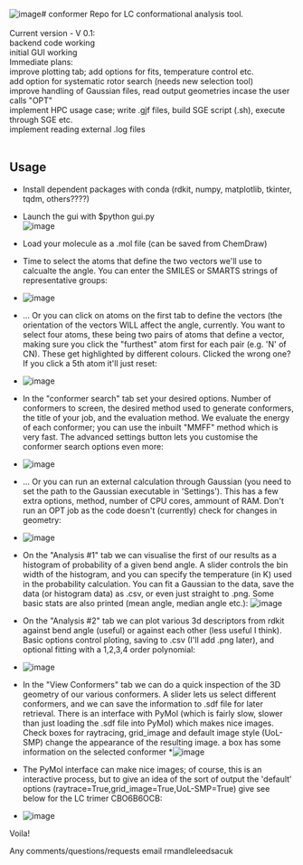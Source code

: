 ![image](https://github.com/RichardMandle/conformer/assets/101199234/f3f93b59-ba1c-43b6-9bca-8e42b25973c3)# conformer
Repo for LC conformational analysis tool.
<br><br>
Current version - V 0.1:<br> backend code working <br> initial GUI working<br>
Immediate plans:<br>improve plotting tab; add options for fits, temperature control etc.<br> add option for systematic rotor search (needs new selection tool)
<br> improve handling of Gaussian files, read output geometries incase the user calls "OPT"
<br> implement HPC usage case; write .gjf files, build SGE script (.sh), execute through SGE etc.
<br> implement reading external .log files
<br><br>
## Usage
* Install dependent packages with conda (rdkit, numpy, matplotlib, tkinter, tqdm, others????) <br>
* Launch the gui with $python gui.py <br>
![image](https://github.com/RichardMandle/conformer/assets/101199234/60019c39-1fda-4d30-9aca-585cdaa89a9e)
* Load your molecule as a .mol file (can be saved from ChemDraw) <br>
* Time to select the atoms that define the two vectors we'll use to calcualte the angle. You can enter the SMILES or SMARTS strings of representative groups:<br>
* ![image](https://github.com/RichardMandle/conformer/assets/101199234/78074ac2-32fc-4a0d-97dc-b3b650078dc8)

* ... Or you can click on atoms on the first tab to define the vectors (the orientation of the vectors WILL affect the angle, currently. You want to select four atoms, these being two pairs of atoms that define a vector, making sure you click the "furthest" atom first for each pair (e.g. 'N' of CN). These get highlighted by different colours. Clicked the wrong one? If you click a 5th atom it'll just reset:
* ![image](https://github.com/RichardMandle/conformer/assets/101199234/ec2a0521-ae0f-42fa-812c-7c4d49b20e80)
* In the "conformer search" tab set your desired options. Number of conformers to screen, the desired method used to generate conformers, the title of your job, and the evaluation method. We evaluate the energy of each conformer; you can use the inbuilt "MMFF" method which is very fast. The advanced settings button lets you customise the conformer search options even more:
* ![image](https://github.com/RichardMandle/conformer/assets/101199234/269a83f8-c337-489d-832b-901f3a162854)
* ... Or you can run an external calculation through Gaussian (you need to set the path to the Gaussian executable in 'Settings'). This has a few extra options, method, number of CPU cores, ammount of RAM. Don't run an OPT job as the code doesn't (currently) check for changes in geometry:
* ![image](https://github.com/RichardMandle/conformer/assets/101199234/7874985f-c73e-4313-816b-629c05f9cfa7)
* On the "Analysis #1" tab we can visualise the first of our results as a histogram of probability of a given bend angle. A slider controls the bin width of the histogram, and you can specify the temperature (in K) used in the probability calculation. You can fit a Gaussian to the data, save the data (or histogram data) as .csv, or even just straight to .png. Some basic stats are also printed (mean angle, median angle etc.):
![image](https://github.com/RichardMandle/conformer/assets/101199234/6039b39b-a79a-47e3-87b5-0ed551c3ea6c)
* On the "Analysis #2" tab we can plot various 3d descriptors from rdkit against bend angle (useful) or against each other (less useful I think). Basic options control ploting, saving to .csv (I'll add .png later), and optional fitting with a 1,2,3,4 order polynomial:
* ![image](https://github.com/RichardMandle/conformer/assets/101199234/9df0db9a-c73e-4673-82bf-d6575c55846c)
* In the "View Conformers" tab we can do a quick inspection of the 3D geometry of our various conformers. A slider lets us select different conformers, and we can save the information to .sdf file for later retrieval. There is an interface with PyMol (which is fairly slow, slower than just loading the .sdf file into PyMol) which makes nice images. Check boxes for raytracing, grid_image and default image style (UoL-SMP) change the appearance of the resulting image. a box has some information on the selected conformer
*![image](https://github.com/RichardMandle/conformer/assets/101199234/a49a0959-666c-4f8f-a86b-ac6a8e53238a)
* The PyMol interface can make nice images; of course, this is an interactive process, but to give an idea of the sort of output the 'default' options (raytrace=True,grid_image=True,UoL-SMP=True) give see below for the LC trimer CBO6B6OCB:
* ![image](https://github.com/RichardMandle/conformer/assets/101199234/e28d11ce-0466-46ed-bbd9-a7823529e810)

Voila!

Any comments/questions/requests email r<dot>mandle<at>leeds<dot>ac<dot>uk



